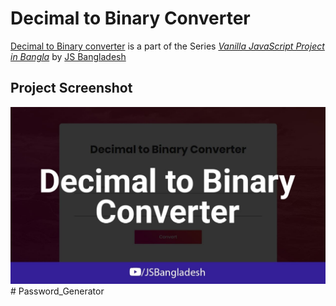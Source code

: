 # Decimal to Binary Converter

[Decimal to Binary converter][1] is a part of the Series [_Vanilla JavaScript Project in Bangla_][2] by [JS Bangladesh][3]

[1]: https://youtu.be/4Rzm3BE6DL0 'Decimal to Binary Converter'
[2]: https://www.youtube.com/watch?v=4Rzm3BE6DL0&list=PL4iFnndHldujaLgJcoO8d4yUlAKBM55GC&ab_channel=JSBangladesh 'Full Playlist'
[3]: https://jsbangladesh.com 'Official Website'

## Project Screenshot

<img src="./screenshot.jpg">
#   P a s s w o r d _ G e n e r a t o r 
 
 